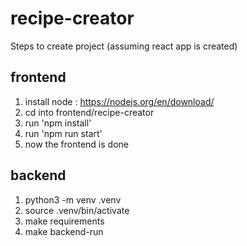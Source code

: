 # recipe-creator
Steps to create project (assuming react app is created) 
## frontend
1. install node : https://nodejs.org/en/download/
2. cd into frontend/recipe-creator
3. run 'npm install'
4. run 'npm run start'
5. now the frontend is done

## backend
1. python3 -m venv .venv
2. source .venv/bin/activate
3. make requirements
4. make backend-run

